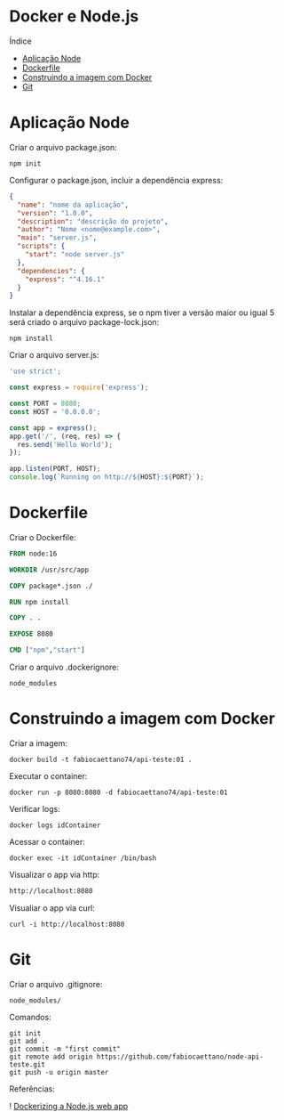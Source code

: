# Docker e Node.js

Índice
* [Aplicação Node](#aplicação-node)
* [Dockerfile](#dockerfile)
* [Construindo a imagem com Docker](#Construindo-a-imagem-com-Docker)
* [Git](#git)



# Aplicação Node

Criar o arquivo package.json:

``` cli
npm init
```

Configurar o package.json, incluir a dependência express:

``` json
{
  "name": "nome da aplicação",
  "version": "1.0.0",
  "description": "descrição do projeto",
  "author": "Nome <nome@example.com>",
  "main": "server.js",
  "scripts": {
    "start": "node server.js"
  },
  "dependencies": {
    "express": "^4.16.1"
  }
}
```

Instalar a dependência express, se o npm tiver a versão maior ou igual 5 será criado o arquivo package-lock.json:

```
npm install
```

Criar o arquivo server.js:

``` javascript
'use strict';

const express = require('express');

const PORT = 8080;
const HOST = '0.0.0.0';

const app = express();
app.get('/', (req, res) => {
  res.send('Hello World');
});

app.listen(PORT, HOST);
console.log(`Running on http://${HOST}:${PORT}`);
```

# Dockerfile

Criar o Dockerfile:

``` dockerfile
FROM node:16

WORKDIR /usr/src/app

COPY package*.json ./

RUN npm install

COPY . .

EXPOSE 8080

CMD ["npm","start"]
```

Criar o arquivo .dockerignore:

```
node_modules
```

# Construindo a imagem com Docker


Criar a imagem:

``` cli
docker build -t fabiocaettano74/api-teste:01 .
```

Executar o container:

``` cli
docker run -p 8080:8080 -d fabiocaettano74/api-teste:01
```

Verificar logs:

```
docker logs idContainer
```


Acessar o container:

``` cli 
docker exec -it idContainer /bin/bash
```

Visualizar o app via http:
 
 ``` html
 http://localhost:8080
 ```

Visualiar o app via curl: 

``` curl
curl -i http://localhost:8080
```

# Git

Criar o arquivo .gitignore:

```
node_modules/
```

Comandos:

``` git
git init
git add .
git commit -m "first commit"
git remote add origin https://github.com/fabiocaettano/node-api-teste.git
git push -u origin master
```

Referências:

! [Dockerizing a Node.js web app](https://nodejs.org/en/docs/guides/nodejs-docker-webapp/)